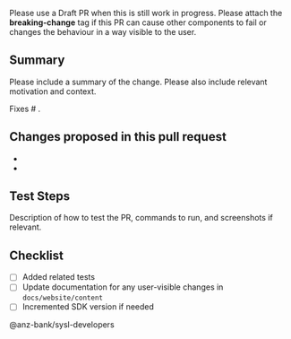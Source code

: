 Please use a Draft PR when this is still work in progress.
Please attach the **breaking-change** tag if this PR can cause other components to fail or changes the behaviour in a way visible to the user.

## Summary

Please include a summary of the change. Please also include relevant motivation and context. 

Fixes # .

## Changes proposed in this pull request

- 
- 

## Test Steps

Description of how to test the PR, commands to run, and screenshots if relevant.

## Checklist

- [ ] Added related tests
- [ ] Update documentation for any user-visible changes in `docs/website/content`
- [ ] Incremented SDK version if needed

@anz-bank/sysl-developers
